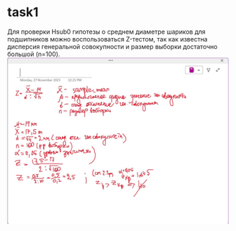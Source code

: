 # task1

Для проверки Hsub0 гипотезы о среднем диаметре шариков для подшипников можно воспользоваться Z-тестом, так как известна дисперсия генеральной совокупности и размер выборки достаточно большой (n=100).
![решение](2.1..jpg)